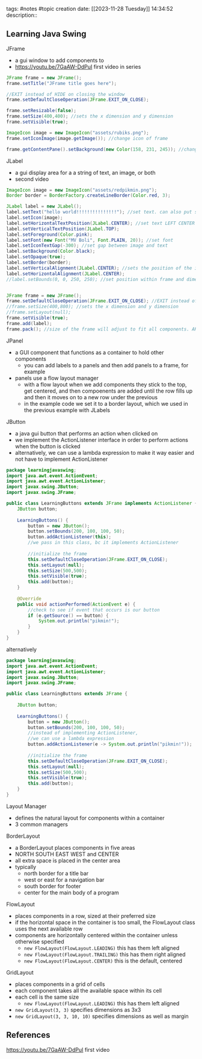 tags: #notes #topic
creation date: [[2023-11-28 Tuesday]] 14:34:52
description::

## Learning Java Swing

JFrame
- a gui window to add components to
- https://youtu.be/7GaAW-DdPuI first video in series

```Java
JFrame frame = new JFrame();
frame.setTitle("JFrame title goes here");

//EXIT instead of HIDE on closing the window
frame.setDefaultCloseOperation(JFrame.EXIT_ON_CLOSE);

frame.setResizable(false);
frame.setSize(400,400); //sets the x dimension and y dimension
frame.setVisible(true);

ImageIcon image = new ImageIcon("assets/rubiks.png");
frame.setIconImage(image.getImage()); //change icon of frame

frame.getContentPane().setBackground(new Color(158, 231, 245)); //change color of background
```

JLabel
- a gui display area for a a string of text, an image, or both
- second video

```java
ImageIcon image = new ImageIcon("assets/redpikmin.png");
Border border = BorderFactory.createLineBorder(Color.red, 3);

JLabel label = new JLabel();
label.setText("hello world!!!!!!!!!!!!!!!"); //set text. can also put string in constructor on line above
label.setIcon(image);
label.setHorizontalTextPosition(JLabel.CENTER); //set text LEFT CENTER or RIGHT of image
label.setVerticalTextPosition(JLabel.TOP);
label.setForeground(Color.pink);
label.setFont(new Font("MV Boli", Font.PLAIN, 20)); //set font
label.setIconTextGap(-300); //set gap between image and text
label.setBackground(Color.black);
label.setOpaque(true);
label.setBorder(border);
label.setVerticalAlignment(JLabel.CENTER); //sets the position of the icon and text within the label
label.setHorizontalAlignment(JLabel.CENTER);
//label.setBounds(0, 0, 250, 250); //set position within frame and dimensions


JFrame frame = new JFrame();
frame.setDefaultCloseOperation(JFrame.EXIT_ON_CLOSE); //EXIT instead of HIDE on closing the window
//frame.setSize(400,800); //sets the x dimension and y dimension
//frame.setLayout(null);
frame.setVisible(true);
frame.add(label);
frame.pack(); //size of the frame will adjust to fit all components. AKA don't need to do setSize
```

JPanel
- a GUI component that functions as a container to hold other components
	- you can add labels to a panels and then add panels to a frame, for example
- panels use a flow layout manager
	- with a flow layout when we add components they stick to the top, get centered, and then compoenents are added until the row fills up and then it moves on to a new row under the previous
	- in the example code we set it to a border layout, which we used in the previous example with JLabels

JButton
- a java gui button that performs an action when clicked on
- we implement the ActionListener interface in order to perform actions when the button is clicked
- alternatively, we can use a lambda expression to make it way easier and not have to implement ActionListener

```Java
package learningjavaswing;
import java.awt.event.ActionEvent;
import java.awt.event.ActionListener;
import javax.swing.JButton;
import javax.swing.JFrame;

public class LearningButtons extends JFrame implements ActionListener {
	JButton button;
	
	LearningButtons() {
		button = new JButton();
		button.setBounds(200, 100, 100, 50);
		button.addActionListener(this);
		//we pass in this class, bc it implements ActionListener
		
		//initialize the frame
		this.setDefaultCloseOperation(JFrame.EXIT_ON_CLOSE);
		this.setLayout(null);
		this.setSize(500,500);
		this.setVisible(true);
		this.add(button);
	}
	
	@Override
	public void actionPerformed(ActionEvent e) {
		//check to see if event that occurs is our button
		if (e.getSource() == button) {
			System.out.println("pikmin!");
		}
	}
}
```

alternatively
```Java
package learningjavaswing;
import java.awt.event.ActionEvent;
import java.awt.event.ActionListener;
import javax.swing.JButton;
import javax.swing.JFrame;

public class LearningButtons extends JFrame {
	
	JButton button;
	
	LearningButtons() {
		button = new JButton();
		button.setBounds(200, 100, 100, 50);
		//instead of implementing ActionListener,
		//we can use a lambda expression
		button.addActionListener(e -> System.out.println("pikmin!")); 
		
		//initialize the frame
		this.setDefaultCloseOperation(JFrame.EXIT_ON_CLOSE);
		this.setLayout(null);
		this.setSize(500,500);
		this.setVisible(true);
		this.add(button);
	}
}
```

Layout Manager
- defines the natural layout for components within a container
- 3 common managers

BorderLayout
- a BorderLayout places components in five areas
- NORTH SOUTH EAST WEST and CENTER
- all extra space is placed in the center area
- typically
	- north border for a title bar
	- west or east for a navigation bar
	- south border for footer
	- center for the main body of a program

FlowLayout
- places components in a row, sized at their preferred size
- if the horizontal space in the container is too small, the FlowLayout class uses the next available row
- components are horizontally centered within the container unless otherwise specified 
	- `new FlowLayout(FlowLayout.LEADING)` this has them left aligned
	- `new FlowLayout(FlowLayout.TRAILING)` this has them right aligned
	- `new FlowLayout(FlowLayout.CENTER)` this is the default, centered

GridLayout
- places components in a grid of cells
- each component takes all the available space within its cell
- each cell is the same size
	- `new FlowLayout(FlowLayout.LEADING)` this has them left aligned
- `new GridLayout(3, 3)` specifies dimensions as 3x3
- `new GridLayout(3, 3, 10, 10)` specifies dimensions as well as margin






## References
https://youtu.be/7GaAW-DdPuI first video